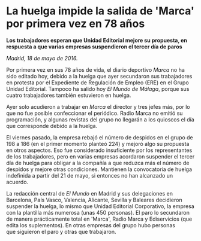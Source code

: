 # La huelga impide la salida de 'Marca' por primera vez en 78 años

**Los trabajadores esperan que Unidad Editorial mejore su propuesta, en respuesta a que varias empresas suspendieron el tercer día de paros**

*Madrid, 18 de mayo de 2016.*

Por primera vez en sus 78 años de vida, el diario deportivo *Marca* no ha sido editado hoy, debido a la huelga que ayer secundaron sus trabajadores en protesta por el Expediente de Regulación de Empleo (ERE) en el Grupo Unidad Editorial. Tampoco ha salido hoy *El Mundo de Málaga*, porque sus cuatro trabajadores también estuvieron en huelga.

Ayer solo acudieron a trabajar en *Marca* el director y tres jefes más, por lo que no fue posible confeccionar el periódico. Radio Marca no emitió su programación, y algunas revistas del grupo no llegarán a los quioscos el día que corresponde debido a la huelga.

El viernes pasado, la empresa rebajó el número de despidos en el grupo de 198 a 186 (en el primer momento planteó 224) y mejoró algo su propuesta en otros aspectos. Eso fue considerado insuficiente por los representantes de los trabajadores, pero en varias empresas acordaron suspender el tercer día de huelga para obligar a la compañía a que reduzca más el número de despidos y mejore otras condiciones. Mantienen la convocatoria de huelga indefinida a partir del 21 de mayo, si entonces no han alcanzado un acuerdo.

La redacción central de *El Mundo* en Madrid y sus delegaciones en Barcelona, País Vasco, Valencia, Alicante, Sevilla y Baleares decidieron suspender la huelga, lo mismo que Unidad Editorial Corporativo, la empresa con la plantilla más numerosa (unas 450 personas). El paro lo secundaron de manera prácticamente total en 'Marca', Radio Marca y Ediservicios (que edita los suplementos). En otras empresas del grupo hubo personas que siguieron el paro y otras que trabajaron.
